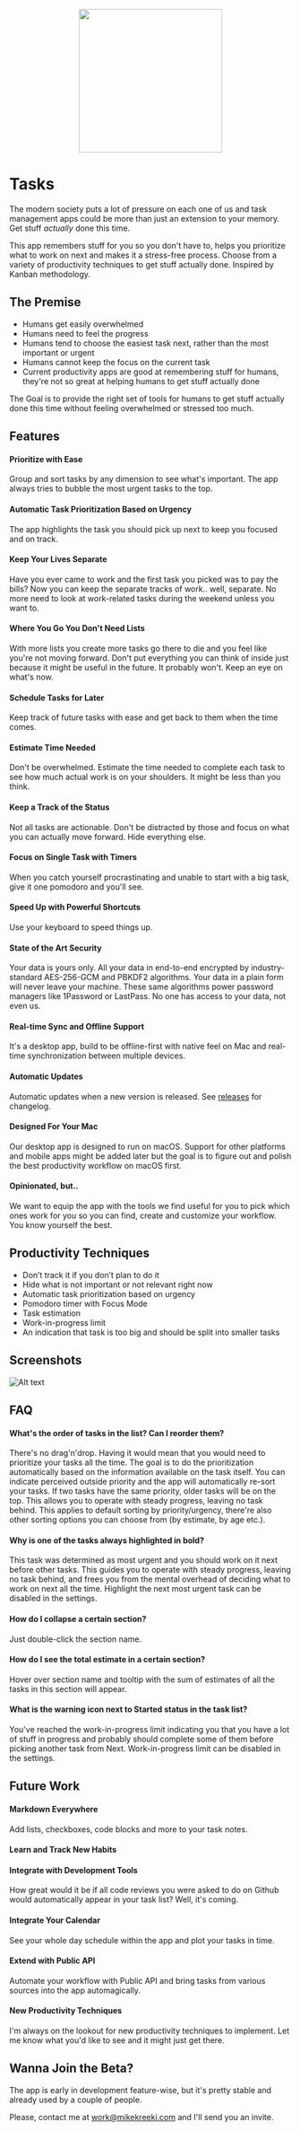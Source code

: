 <p align="center">
  <img width="256" height="256" src="https://raw.githubusercontent.com/mikekreeki/tasks-releases/master/icon.png">
</p>

# Tasks

The modern society puts a lot of pressure on each one of us and task management apps could be more than just an extension to your memory. Get stuff _actually_ done this time.

This app remembers stuff for you so you don't have to, helps you prioritize what to work on next and makes it a stress-free process. Choose from a variety of productivity techniques to get stuff actually done. Inspired by Kanban methodology.

## The Premise

- Humans get easily overwhelmed
- Humans need to feel the progress
- Humans tend to choose the easiest task next, rather than the most important or urgent
- Humans cannot keep the focus on the current task
- Current productivity apps are good at remembering stuff for humans, they're not so great at helping humans to get stuff actually done

The Goal is to provide the right set of tools for humans to get stuff actually done this time without feeling overwhelmed or stressed too much.

## Features

#### Prioritize with Ease

Group and sort tasks by any dimension to see what's important. The app always tries to bubble the most urgent tasks to the top.

#### Automatic Task Prioritization Based on Urgency

The app highlights the task you should pick up next to keep you focused and on track.

#### Keep Your Lives Separate

Have you ever came to work and the first task you picked was to pay the bills? Now you can keep the separate tracks of work.. well, separate. No more need to look at work-related tasks during the weekend unless you want to.

#### Where You Go You Don't Need Lists

With more lists you create more tasks go there to die and you feel like you're not moving forward. Don't put everything you can think of inside just because it might be useful in the future. It probably won't. Keep an eye on what's now.

#### Schedule Tasks for Later

Keep track of future tasks with ease and get back to them when the time comes.

#### Estimate Time Needed

Don't be overwhelmed. Estimate the time needed to complete each task to see how much actual work is on your shoulders. It might be less than you think.

#### Keep a Track of the Status

Not all tasks are actionable. Don't be distracted by those and focus on what you can actually move forward. Hide everything else.

#### Focus on Single Task with Timers

When you catch yourself procrastinating and unable to start with a big task, give it one pomodoro and you'll see.

#### Speed Up with Powerful Shortcuts

Use your keyboard to speed things up.

#### State of the Art Security

Your data is yours only. All your data in end-to-end encrypted by industry-standard AES-256-GCM and PBKDF2 algorithms. Your data in a plain form will never leave your machine. These same algorithms power password managers like 1Password or LastPass. No one has access to your data, not even us.

#### Real-time Sync and Offline Support

It's a desktop app, build to be offline-first with native feel on Mac and real-time synchronization between multiple devices.

#### Automatic Updates

Automatic updates when a new version is released. See [releases](https://github.com/mikekreeki/tasks-releases/releases) for changelog.

#### Designed For Your Mac

Our desktop app is designed to run on macOS. Support for other platforms and mobile apps might be added later but the goal is to figure out and polish the best productivity workflow on macOS first.

#### Opinionated, but..

We want to equip the app with the tools we find useful for you to pick which ones work for you so you can find, create and customize your workflow. You know yourself the best.

## Productivity Techniques

- Don’t track it if you don’t plan to do it
- Hide what is not important or not relevant right now
- Automatic task prioritization based on urgency
- Pomodoro timer with Focus Mode
- Task estimation
- Work-in-progress limit
- An indication that task is too big and should be split into smaller tasks

## Screenshots
![Alt text](/screenshots/screenshot-1.png?raw=true)

## FAQ

#### What's the order of tasks in the list? Can I reorder them?

There's no drag'n'drop. Having it would mean that you would need to prioritize your tasks all the time. The goal is to do the prioritization automatically based on the information available on the task itself. You can indicate perceived outside priority and the app will automatically re-sort your tasks. If two tasks have the same priority, older tasks will be on the top. This allows you to operate with steady progress, leaving no task behind. This applies to default sorting by priority/urgency, there're also other sorting options you can choose from (by estimate, by age etc.).

#### Why is one of the tasks always highlighted in bold?

This task was determined as most urgent and you should work on it next before other tasks. This guides you to operate with steady progress, leaving no task behind, and frees you from the mental overhead of deciding what to work on next all the time. Highlight the next most urgent task can be disabled in the settings.

#### How do I collapse a certain section?

Just double-click the section name.

#### How do I see the total estimate in a certain section?

Hover over section name and tooltip with the sum of estimates of all the tasks in this section will appear.

#### What is the warning icon next to Started status in the task list?

You've reached the work-in-progress limit indicating you that you have a lot of stuff in progress and probably should complete some of them before picking another task from Next. Work-in-progress limit can be disabled in the settings.

## Future Work

#### Markdown Everywhere
Add lists, checkboxes, code blocks and more to your task notes.

#### Learn and Track New Habits

#### Integrate with Development Tools

How great would it be if all code reviews you were asked to do on Github would automatically appear in your task list? Well, it's coming.

#### Integrate Your Calendar

See your whole day schedule within the app and plot your tasks in time.

#### Extend with Public API

Automate your workflow with Public API and bring tasks from various sources into the app automagically.

#### New Productivity Techniques

I'm always on the lookout for new productivity techniques to implement. Let me know what you'd like to see and it might just get there.

## Wanna Join the Beta?

The app is early in development feature-wise, but it's pretty stable and already used by a couple of people.

Please, contact me at work@mikekreeki.com and I'll send you an invite.
